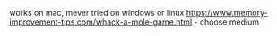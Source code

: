 works on mac, mever tried on windows or linux
https://www.memory-improvement-tips.com/whack-a-mole-game.html - choose medium
